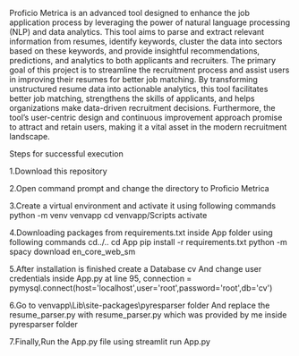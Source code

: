 Proficio Metrica is an advanced tool designed to enhance the job application process by leveraging the power of natural language processing (NLP) and data analytics. This tool aims to parse and extract relevant information from resumes, identify keywords, cluster the data into sectors based on these keywords, and provide insightful recommendations, predictions, and analytics to both applicants and recruiters. The primary goal of this project is to streamline the recruitment process and assist users in improving their resumes for better job matching. By transforming unstructured resume data into actionable analytics, this tool facilitates better job matching, strengthens the skills of applicants, and helps organizations make data-driven recruitment decisions. Furthermore, the tool’s user-centric design and continuous improvement approach promise to attract and retain users, making it a vital asset in the modern recruitment landscape. 

Steps for successful execution

1.Download this repository

2.Open command prompt and change the directory to Proficio Metrica

3.Create a virtual environment and activate it using following commands
  python -m venv venvapp
  cd venvapp/Scripts
  activate
	
4.Downloading packages from requirements.txt inside App folder using following commands
  cd../..
  cd App
  pip install -r requirements.txt
  python -m spacy download en_core_web_sm
	
5.After installation is finished create a Database cv
  And change user credentials inside App.py
  at line 95, connection = pymysql.connect(host='localhost',user='root',password='root',db='cv')
	
6.Go to venvapp\Lib\site-packages\pyresparser folder
  And replace the resume_parser.py with resume_parser.py
  which was provided by me inside pyresparser folder
	
7.Finally,Run the App.py file using
  streamlit run App.py

